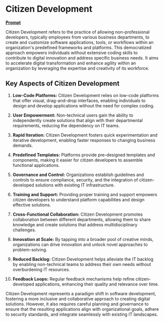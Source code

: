 # Citizen Development

[**Prompt**](https://chat.openai.com/share/2c8f2396-078f-451a-99c7-ba8f062472e5 "Shared prompt on Chat GPT-3.5" )

Citizen Development refers to the practice of allowing non-professional developers, typically employees from various business departments, to create and customize software applications, tools, or workflows within an organization's predefined frameworks and platforms. This democratized approach empowers individuals without extensive coding skills to contribute to digital innovation and address specific business needs. It aims to accelerate digital transformation and enhance agility within an organization by leveraging the expertise and creativity of its workforce.

## Key Aspects of Citizen Development

1. **Low-Code Platforms:** Citizen Development relies on low-code platforms that offer visual, drag-and-drop interfaces, enabling individuals to design and develop applications without the need for complex coding.

2. **User Empowerment:** Non-technical users gain the ability to independently create solutions that align with their departmental requirements, reducing the dependency on IT teams.

3. **Rapid Iteration:** Citizen Development fosters quick experimentation and iterative development, enabling faster responses to changing business demands.

4. **Predefined Templates:** Platforms provide pre-designed templates and components, making it easier for citizen developers to assemble functional applications.

5. **Governance and Control:** Organizations establish guidelines and controls to ensure compliance, security, and the integration of citizen-developed solutions with existing IT infrastructure.

6. **Training and Support:** Providing proper training and support empowers citizen developers to understand platform capabilities and design effective solutions.

7. **Cross-Functional Collaboration:** Citizen Development promotes collaboration between different departments, allowing them to share knowledge and create solutions that address multidisciplinary challenges.

8. **Innovation at Scale:** By tapping into a broader pool of creative minds, organizations can drive innovation and unlock novel approaches to problem-solving.

9. **Reduced Backlog:** Citizen Development helps alleviate the IT backlog by enabling non-technical teams to address their own needs without overburdening IT resources.

10. **Feedback Loops:** Regular feedback mechanisms help refine citizen-developed applications, enhancing their quality and relevance over time.

Citizen Development represents a paradigm shift in software development, fostering a more inclusive and collaborative approach to creating digital solutions. However, it also requires careful planning and governance to ensure that the resulting applications align with organizational goals, adhere to security standards, and integrate seamlessly with existing IT landscapes.
